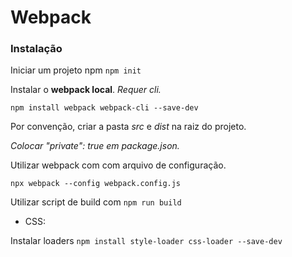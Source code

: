 # Webpack

### Instalação

Iniciar um projeto npm ```npm init```

Instalar o **webpack local**. *Requer cli.*

    npm install webpack webpack-cli --save-dev

Por convenção, criar a pasta *src* e *dist* na raiz do projeto.

*Colocar "private": true em package.json.*

Utilizar webpack com com arquivo de configuração.

    npx webpack --config webpack.config.js

Utilizar script de build com ```npm run build```

* CSS:

Instalar loaders ```npm install style-loader css-loader --save-dev```